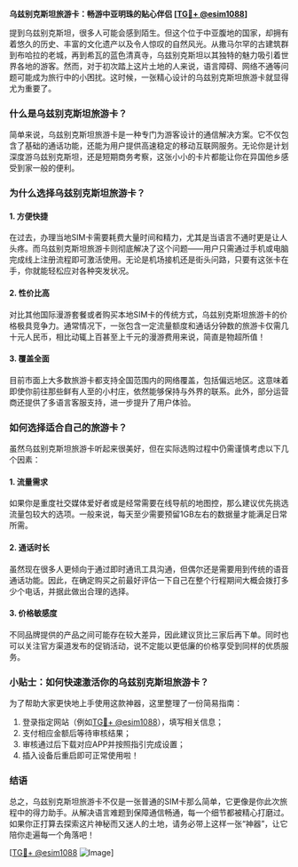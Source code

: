 **乌兹别克斯坦旅游卡：畅游中亚明珠的贴心伴侣 [[TG💪+ @esim1088](https://t.me/s/esim1088)]**

提到乌兹别克斯坦，很多人可能会感到陌生。但这个位于中亚腹地的国家，却拥有着悠久的历史、丰富的文化遗产以及令人惊叹的自然风光。从撒马尔罕的古建筑群到布哈拉的老城，再到希瓦的蓝色清真寺，乌兹别克斯坦以其独特的魅力吸引着世界各地的游客。然而，对于初次踏上这片土地的人来说，语言障碍、网络不通等问题可能成为旅行中的小困扰。这时候，一张精心设计的乌兹别克斯坦旅游卡就显得尤为重要了。

### 什么是乌兹别克斯坦旅游卡？

简单来说，乌兹别克斯坦旅游卡是一种专门为游客设计的通信解决方案。它不仅包含了基础的通话功能，还能为用户提供高速稳定的移动互联网服务。无论你是计划深度游乌兹别克斯坦，还是短期商务考察，这张小小的卡片都能让你在异国他乡感受到家一般的便利。

### 为什么选择乌兹别克斯坦旅游卡？

#### 1. **方便快捷**
   在过去，办理当地SIM卡需要耗费大量时间和精力，尤其是当语言不通时更是让人头疼。而乌兹别克斯坦旅游卡则彻底解决了这个问题——用户只需通过手机或电脑完成线上注册流程即可激活使用。无论是机场接机还是街头问路，只要有这张卡在手，你就能轻松应对各种突发状况。

#### 2. **性价比高**
   对比其他国际漫游套餐或者购买本地SIM卡的传统方式，乌兹别克斯坦旅游卡的价格极具竞争力。通常情况下，一张包含一定流量额度和通话分钟数的旅游卡仅需几十元人民币，相比动辄上百甚至上千元的漫游费用来说，简直是物超所值！

#### 3. **覆盖全面**
   目前市面上大多数旅游卡都支持全国范围内的网络覆盖，包括偏远地区。这意味着即使你前往那些鲜有人至的小村庄，依然能够保持与外界的联系。此外，部分运营商还提供了多语言客服支持，进一步提升了用户体验。

### 如何选择适合自己的旅游卡？

虽然乌兹别克斯坦旅游卡听起来很美好，但在实际选购过程中仍需谨慎考虑以下几个因素：

#### 1. **流量需求**
   如果你是重度社交媒体爱好者或是经常需要在线导航的地图控，那么建议优先挑选流量包较大的选项。一般来说，每天至少需要预留1GB左右的数据量才能满足日常所需。

#### 2. **通话时长**
   虽然现在很多人更倾向于通过即时通讯工具沟通，但偶尔还是需要用到传统的语音通话功能。因此，在确定购买之前最好评估一下自己在整个行程期间大概会拨打多少个电话，并据此做出合理的选择。

#### 3. **价格敏感度**
   不同品牌提供的产品之间可能存在较大差异，因此建议货比三家后再下单。同时也可以关注官方渠道发布的促销活动，说不定能以更低廉的价格享受到同样的优质服务。

### 小贴士：如何快速激活你的乌兹别克斯坦旅游卡？

为了帮助大家更快地上手使用这款神器，这里整理了一份简易指南：
1. 登录指定网站（例如[TG💪+ @esim1088](https://t.me/s/esim1088)），填写相关信息；
2. 支付相应金额后等待审核结果；
3. 审核通过后下载对应APP并按照指引完成设置；
4. 插入设备后重启即可正常使用啦！

### 结语

总之，乌兹别克斯坦旅游卡不仅是一张普通的SIM卡那么简单，它更像是你此次旅程中的得力助手。从解决语言难题到保障通信畅通，每一个细节都被精心打磨过。如果你正打算去探索这片神秘而又迷人的土地，请务必带上这样一张“神器”，让它陪你走遍每一个角落吧！

[[TG💪+ @esim1088](https://t.me/s/esim1088) ![Image](https://i.postimg.cc/4NQfJmqS/Snipaste-2025-05-13-00-14-12.png)]